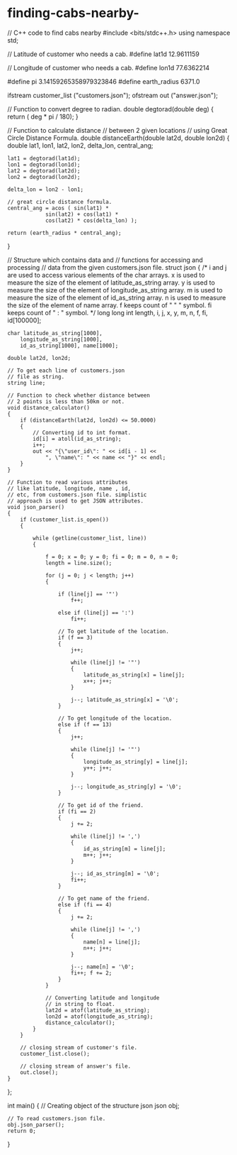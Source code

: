 # finding-cabs-nearby-
// C++ code to find cabs nearby
#include <bits/stdc++.h>
using namespace std;

// Latitude of customer who needs a cab.
#define lat1d 12.9611159

// Longitude of customer who needs a cab.
#define lon1d 77.6362214

#define pi 3.14159265358979323846
#define earth_radius 6371.0

ifstream customer_list ("customers.json");
ofstream out ("answer.json");

// Function to convert degree to radian.
double degtorad(double deg)
{
	return ( deg * pi / 180);
}

// Function to calculate distance
// between 2 given locations
// using Great Circle Distance Formula.
double distanceEarth(double lat2d, double lon2d)
{				
	double lat1, lon1, lat2, lon2,
		delta_lon, central_ang;

	lat1 = degtorad(lat1d);
	lon1 = degtorad(lon1d);
	lat2 = degtorad(lat2d);
	lon2 = degtorad(lon2d);

	delta_lon = lon2 - lon1;
	
	// great circle distance formula.
	central_ang = acos ( sin(lat1) *
				sin(lat2) + cos(lat1) *
				cos(lat2) * cos(delta_lon) );
					
	return (earth_radius * central_ang);
}

// Structure which contains data and
// functions for accessing and processing
// data from the given customers.json file.
struct json
{
	/* i and j are used to access various
	elements of the char arrays. x is used
	to measure the size of the element of
	latitude_as_string array. y is used to
	measure the size of the element of
	longitude_as_string array. m is used
	to measure the size of the element
	of id_as_string array. n is used to
	measure the size of the element of
	name array. f keeps count of " " "
	symbol. fi keeps count of " : " symbol.
	*/
	long long int length, i, j, x, y, m,
				n, f, fi, id[100000];
	
	char latitude_as_string[1000],
		longitude_as_string[1000],
		id_as_string[1000], name[1000];
	
	double lat2d, lon2d;
	
	// To get each line of customers.json
	// file as string.
	string line;

	// Function to check whether distance between
	// 2 points is less than 50km or not.
	void distance_calculator()
	{
		if (distanceEarth(lat2d, lon2d) <= 50.0000)
		{
			// Converting id to int format.
			id[i] = atoll(id_as_string);
			i++;
			out << "{\"user_id\": " << id[i - 1] <<
				", \"name\": " << name << "}" << endl;
		}
	}

	// Function to read various attributes
	// like latitude, longitude, name , id,
	// etc, from customers.json file. simplistic
	// approach is used to get JSON attributes.
	void json_parser()
	{					
		if (customer_list.is_open())
		{
			
			while (getline(customer_list, line))
			{
				
				f = 0; x = 0; y = 0; fi = 0; m = 0, n = 0;
				length = line.size();

				for (j = 0; j < length; j++)
				{
					
					if (line[j] == '"')
						f++;

					else if (line[j] == ':')
						fi++;
						
					// To get latitude of the location.	
					if (f == 3)
					{
						j++;

						while (line[j] != '"')
						{
							latitude_as_string[x] = line[j];
							x++; j++;
						}

						j--; latitude_as_string[x] = '\0';
					}
					
					// To get longitude of the location.
					else if (f == 13)
					{
						j++;

						while (line[j] != '"')
						{
							longitude_as_string[y] = line[j];
							y++; j++;
						}

						j--; longitude_as_string[y] = '\0';
					}
					
					// To get id of the friend.
					if (fi == 2)
					{
						j += 2;

						while (line[j] != ',')
						{
							id_as_string[m] = line[j];
							m++; j++;
						}

						j--; id_as_string[m] = '\0';
						fi++;
					}
					
					// To get name of the friend.
					else if (fi == 4)
					{
						j += 2;

						while (line[j] != ',')
						{
							name[n] = line[j];
							n++; j++;
						}

						j--; name[n] = '\0';
						fi++; f += 2;
					}
				}

				// Converting latitude and longitude
				// in string to float.
				lat2d = atof(latitude_as_string);
				lon2d = atof(longitude_as_string);
				distance_calculator();
			}
		}
		
		// closing stream of customer's file.
		customer_list.close();
		
		// closing stream of answer's file.
		out.close();
	}
};

int main()
{
	// Creating object of the structure json
	json obj;
	
	// To read customers.json file.
	obj.json_parser();
	return 0;
}
